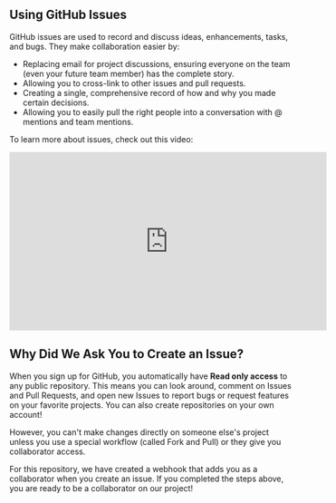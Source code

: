 ## Using GitHub Issues

GitHub issues are used to record and discuss ideas, enhancements, tasks, and bugs. They make collaboration easier by:

- Replacing email for project discussions, ensuring everyone on the team (even your future team member) has the complete story.
- Allowing you to cross-link to other issues and pull requests.
- Creating a single, comprehensive record of how and why you made certain decisions.
- Allowing you to easily pull the right people into a conversation with @ mentions and team mentions.

To learn more about issues, check out this video:

<iframe width="560" height="315" src="https://www.youtube.com/embed/Zhj46r5D0nQ" frameborder="0" allowfullscreen></iframe>

## Why Did We Ask You to Create an Issue?

When you sign up for GitHub, you automatically have **Read only access** to any public repository. This means you can look around, comment on Issues and Pull Requests, and open new Issues to report bugs or request features on your favorite projects. You can also create repositories on your own account!

However, you can't make changes directly on someone else's project unless you use a special workflow (called Fork and Pull) or they give you collaborator access.

For this repository, we have created a webhook that adds you as a collaborator when you create an issue. If you completed the steps above, you are ready to be a collaborator on our project!
